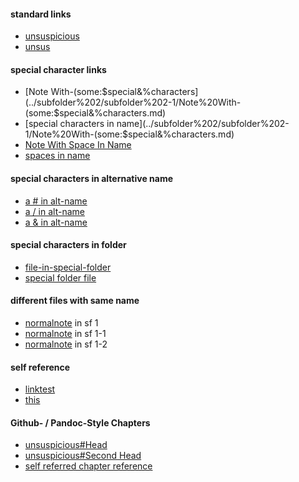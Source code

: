 #### standard links
- [unsuspicious](unsuspicious.md)
- [unsus](unsuspicious.md)
#### special character links
- [Note With-(some:$special&%characters](../subfolder%202/subfolder%202-1/Note%20With-(some:$special&%characters.md)
- [special characters in name](../subfolder%202/subfolder%202-1/Note%20With-(some:$special&%characters.md)
- [Note With Space In Name](../subfolder%202/Note%20With%20Space%20In%20Name.md)
- [spaces in name](../subfolder%202/Note%20With%20Space%20In%20Name.md)
#### special characters in alternative name
- [a # in alt-name](unsuspicious.md)
- [a / in alt-name](unsuspicious.md)
- [a & in alt-name](unsuspicious.md)
#### special characters in folder
- [file-in-special-folder](../subfolder%202/subfolder%202-1/special-char-folders%20&%20files/file-in-special-folder.md)
- [special folder file](../subfolder%202/subfolder%202-1/special-char-folders%20&%20files/file-in-special-folder.md)
#### different files with same name
- [normalnote](normalnote.md) in sf 1
- [normalnote](subfolder%201-1/normalnote.md) in sf 1-1
- [normalnote](subfolder%201-2/normalnote.md) in sf 1-2
#### self reference
- [linktest](linktest.md)
- [this](linktest.md)
#### Github- / Pandoc-Style Chapters
- [unsuspicious#Head](unsuspicious.md#head)
- [unsuspicious#Second Head](unsuspicious.md#second-head)
- [self referred chapter reference](unsuspicious.md#second-head)

